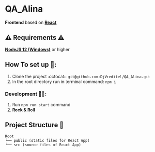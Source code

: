 # QA_Alina

**Frontend** based on [**React**](https://github.com/facebook/react/)

## ⚠️ Requirements ⚠️

[**NodeJS 12 (Windows)**](https://nodejs.org/en/download/) or higher

## How To set up 📐:

1. Clone the project :octocat:: `git@github.com:DjVreditel/QA_Alina.git`
2. In the root directory run in terminal command: `npm i`

### Development 👨‍💻:

1. Run `npm run start` command
2. **Rock & Roll**

## Project Structure 📃

    Root
    └── public (static files for React App)
    └── src (source files of React App) 
